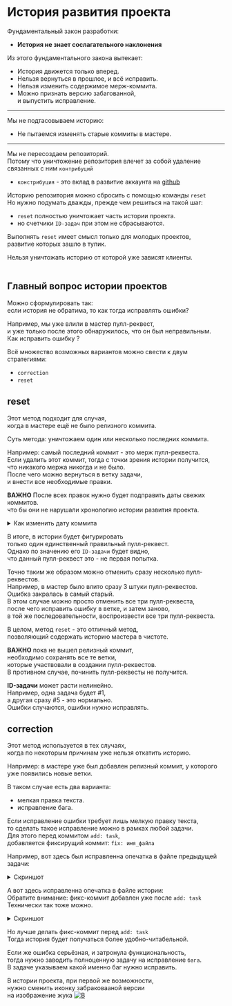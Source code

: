 [M]: #main  "история проекта"
[B]: icons/bug.png

<a name="main"></a>
История развития проекта
========================

Фундаментальный закон разработки:  
  - **История не знает сослагательного наклонения**  

Из этого фундаментального закона вытекает:  
  - История движется только вперед.  
  - Нельзя вернуться в прошлое, и всё исправить.  
  - Нельзя изменить содержимое мерж-коммита.  
  - Можно признать версию забагованной,  
    и выпустить исправление.  

--------------------------------------------------------------------------------

Мы не подтасовываем историю:  
  - Не пытаемся изменять старые коммиты в мастере.  

--------------------------------------------------------------------------------

Мы не пересоздаем репозиторий.  
Потому что уничтожение репозитория влечет за собой удаление связанных с ним `контрибуций`  
  - `констрибуция` - это вклад в развитие аккаунта на [github][CONTRIB]  

Историю репозитория можно сбросить с помощью команды `reset`  
Но нужно подумать дважды, прежде чем решиться на такой шаг:  
  - `reset` полностью уничтожает часть истории проекта.  
  - но счетчики `ID-задач` при этом не сбрасываются.  

Выполнять `reset` имеет смысл только для молодых проектов,  
развитие которых зашло в тупик.  

Нельзя уничтожать историю от которой уже зависят клиенты.  
<br />

[CONTRIB]: https://docs.github.com/en/github/setting-up-and-managing-your-github-profile/managing-contribution-graphs-on-your-profile/why-are-my-contributions-not-showing-up-on-my-profile
  "Learn how we count contributions"


Главный вопрос истории проектов
-------------------------------

Можно сформулировать так:  
если история не обратима, то как тогда исправлять ошибки?  

Например, мы уже влили в мастер пулл-реквест,  
и уже только после этого обнаружилось, что он был неправильным.  
Как исправить ошибку ?  

Всё множество возможных вариантов можно свести к двум стратегиями:  
  - `correction`  
  - `reset`  

reset
-----

Этот метод подходит для случая,  
когда в мастере ещё не было релизного коммита.  

Суть метода: уничтожаем один или несколько последних коммита.  

Например: самый последний коммит - это мерж пулл-реквеста.  
Если удалить этот коммит, тогда с точки зрения истории получится,  
что никакого мержа никогда и не было.  
После чего можно вернуться в ветку задачи,  
и внести все необходимые правки.  

**ВАЖНО** После всех правок нужно будет подправить даты свежих коммитов.  
что бы они не нарушали хронологию истории развития проекта.  

<details>
<summary>Как изменить дату коммита</summary>

  Специально для этой цели разработан батник:  
  ```docs/utils/git-date.bat```

  Внутри батника описаны два метода:  
    - изменение даты самого последнего коммита.  
    - изменение даты любого коммита.  

  ---------------------------------------------

</details>

В итоге, в истории будет фигурировать  
только один единственный правильный пулл-реквест.  
Однако по значению его `ID-задачи` будет видно,  
что данный пулл-реквест это - не первая попытка.  

Точно таким же образом можно отменить сразу несколько пулл-реквестов.  
Например, в мастер было влито сразу 3 штуки пулл-реквестов.  
Ошибка закралась в самый старый.  
В этом случае можно просто отменить все три пулл-реквеста,  
после чего исправить ошибку в ветке, и затем заново,  
в той же последовательности, воспроизвести все три пулл-реквеста.  

В целом, метод `reset` - это отличный метод,  
позволяющий содержать историю мастера в чистоте.  

**ВАЖНО** пока не вышел релизный коммит,  
необходимо сохранять все те ветки,  
которые участвовали в создании пулл-реквестов.  
В противном случае, починить пулл-реквесты не получится.  

**ID-задачи** может расти нелинейно.  
Например, одна задача будет #1,  
а другая сразу #5 - это нормально.  
Ошибки случаются, ошибки нужно исправлять.  

correction
----------

Этот метод используется в тех случаях,  
когда по некоторым причинам уже нельзя откатить историю.  

Например: в мастере уже был добавлен релизный коммит,
у которого уже появились новые ветки.  

В таком случае есть два варианта:  
  - мелкая правка текста.  
  - исправление бага.  

Если исправление ошибки требует лишь мелкую правку текста,  
то сделать такое исправление можно в рамках любой задачи.  
Для этого перед коммитом `add: task`,  
добавляется фиксирущий коммит: `fix: имя_файла`  
       
Например, вот здесь был исправленна опечатка в файле предыдущей задачи:  
<details>
<summary>Скриншот</summary>
  <a href="#main" title="fix"><img src="images/00-fix.png" border="0" alt="fix"/></a>
  <br/>
</details>

А вот здесь исправленна опечатка в файле истории:  
Обратите внимание: фикс-коммит добавлен уже после `add: task`  
Технически так тоже можно.  

<details>
<summary>Скриншот</summary>
  <a href="#main" title="fix"><img src="images/01-fix.png" border="0" alt="fix"/></a>
  <br/>
</details>

Но лучше делать фикс-коммит перед `add: task`  
Тогда история будет получаться более удобно-читабельной.  

Если же ошибка серьёзная, и затронула функциональность,  
тогда нужно заводить полноценную задачу на исправление `бага`.  
В задаче указываем какой именно баг нужно исправить.  

В истории проекта, при первой же возможности,  
нужно сменить иконку забраковааной версии  
на изображение жука [![B]][M]  









